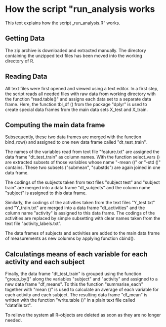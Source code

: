 <h1> How the script "run_analysis works </h1>

This text explains how the script „run_analysis.R“ works.

<h2> Getting Data </h2>

The zip archive is downloaded and extracted manually. The directory containing the unzipped text files has been moved into the working directory of R. 

<h2> Reading Data </h2>

All text files were first opened and viewed using a text editor. In a first step, the script reads all needed files with raw data from working directory with the function "read.table()" and assigns each data set to a separate data frame. Here, the function tbl_df () from the package "dplyr" is used to create special data frames from the main data sets X_test and X_train.

<h2> Computing the main data frame </h2>

Subsequently, these two data frames are merged with the function bind_row() and assigned to one new data frame called "dt_test_train".

The names of the variables read from text file "feature.txt" are assigned the data frame "dt_test_train" as column names. With the function select_vars () are extracted subsets of those variables whose name "-mean ()" or "-std ()" contains. These two subsets ("submean", "substds") are again joined in one data frame.

The codings of the subjects taken from text files "subject test" and "subject train" are merged into a data frame "dt_subjects" and the column name "subject" is assigned to this data frame.

Similarly, the codings of the activities taken from the text files "Y_test.txt" and "Y_train.txt" are merged into a data frame "dt_activities" and the column name "activity" is assigned to this data frame. The codings of the activities are replaced by simple subsetting with clear names taken from the text file "activity_labels.txt".

The data frames of subjects and activities are added to the main data frame of measurements as new columns by applying function cbind().

<h2> Calculatings means of each variable for each activity and each subject </h2>

Finally, the data frame "dt_test_train" is grouped using the function "group_by()" along the variables "subject" and "activity" and assigned to a new data frame "df_means". To this the function "summarise_each" together with "mean ()" is used to calculate an average of each variable for each activity and each subject. The resulting data frame "df_mean" is written with the function "write.table ()" in a plain text file called "datafile.txt".

To relieve the system all R-objects are deleted as soon as they are no longer needed.


